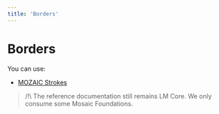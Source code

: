 ```yaml
---
title: 'Borders'
---
```


# Borders

You can use:

* [MOZAIC Strokes](http://mozaic.adeo.cloud/Foundations/Strokes/)

> /!\ The reference documentation still remains LM Core. We only consume some Mosaic Foundations.
